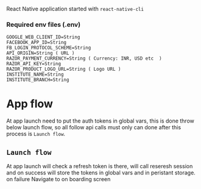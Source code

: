 React Native application started with `react-native-cli`

### Required env files (.env)
```
GOOGLE_WEB_CLIENT_ID=String
FACEBOOK_APP_ID=String
FB_LOGIN_PROTOCOL_SCHEME=String
API_ORIGIN=String ( URL )
RAZOR_PAYMENT_CURRENCY=String ( Currency: INR, USD etc  )
RAZOR_API_KEY=String
RAZOR_PRODUCT_LOGO_URL=String ( Logo URL )
INSTITUTE_NAME=String
INSTITUTE_BRANCH=String
```

# App flow

At app launch need to put the auth tokens in global vars, this is done throw below launch flow, 
so all follow api calls must only can done after this process is `Launch flow`.

## `Launch flow`
At app launch will check a refresh token is there, will call reseresh session and 
 on success will store the tokens in global vars and in peristant storage.
 on failure Navigate to on boarding screen
